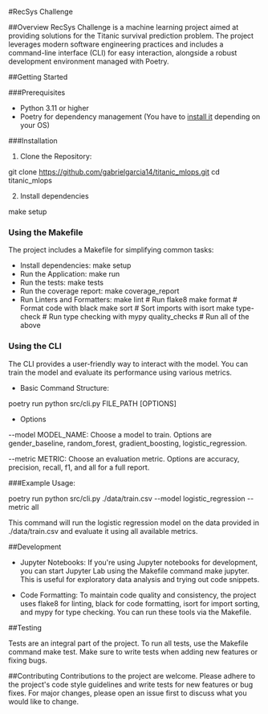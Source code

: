 #RecSys Challenge

##Overview
RecSys Challenge is a machine learning project aimed at providing solutions for the Titanic survival prediction problem. The project leverages modern software engineering practices and includes a command-line interface (CLI) for easy interaction, alongside a robust development environment managed with Poetry.

##Getting Started

###Prerequisites

* Python 3.11 or higher
* Poetry for dependency management (You have to [install it](https://python-poetry.org/docs/#installing-with-the-official-installer) depending on your OS)

###Installation

1. Clone the Repository:

git clone https://github.com/gabrielgarcia14/titanic_mlops.git
cd titanic_mlops

2. Install dependencies

make setup

### Using the Makefile

The project includes a Makefile for simplifying common tasks:

* Install dependencies:
make setup
* Run the Application:
make run
* Run the tests:
make tests
* Run the coverage report:
make coverage_report 
* Run Linters and Formatters:
make lint     # Run flake8
make format   # Format code with black
make sort     # Sort imports with isort
make type-check # Run type checking with mypy
quality_checks # Run all of the above

### Using the CLI

The CLI provides a user-friendly way to interact with the model. You can train the model and evaluate its performance using various metrics.

* Basic Command Structure:

poetry run python src/cli.py FILE_PATH [OPTIONS] 

* Options 

--model MODEL_NAME: Choose a model to train. Options are gender_baseline, random_forest, gradient_boosting, logistic_regression.

--metric METRIC: Choose an evaluation metric. Options are accuracy, precision, recall, f1, and all for a full report.

###Example Usage:

poetry run python src/cli.py ./data/train.csv --model logistic_regression --metric all 

This command will run the logistic regression model on the data provided in ./data/train.csv and evaluate it using all available metrics.

##Development

* Jupyter Notebooks: 
If you're using Jupyter notebooks for development, you can
start Jupyter Lab using the Makefile command make jupyter. This is useful for exploratory data analysis and trying out code snippets.

* Code Formatting: 
To maintain code quality and consistency, the project uses flake8 for linting, black for code formatting, isort for import sorting, and mypy for type checking. You can run these tools via the Makefile.

##Testing

Tests are an integral part of the project. To run all tests, use the Makefile command make test. Make sure to write tests when adding new features or fixing bugs.

##Contributing
Contributions to the project are welcome. Please adhere to the project's code style guidelines and write tests for new features or bug fixes. For major changes, please open an issue first to discuss what you would like to change.
